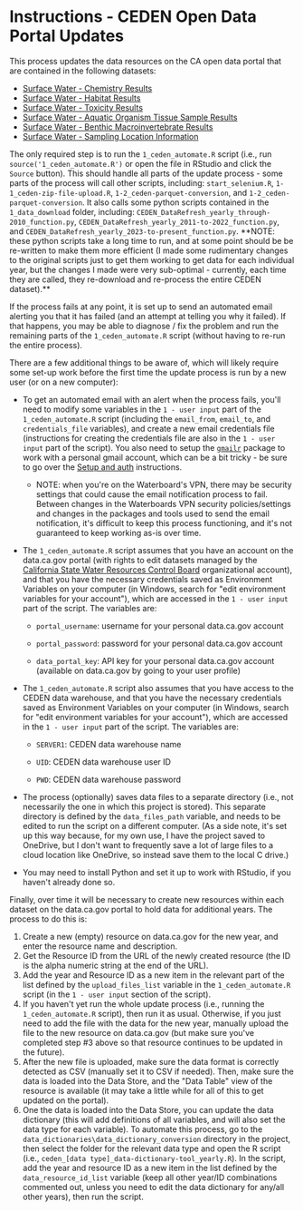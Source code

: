 # Instructions - CEDEN Open Data Portal Updates

This process updates the data resources on the CA open data portal that are contained in the following datasets:

-   [Surface Water - Chemistry Results](https://data.ca.gov/dataset/surface-water-chemistry-results)
-   [Surface Water - Habitat Results](https://data.ca.gov/dataset/surface-water-habitat-results)
-   [Surface Water - Toxicity Results](https://data.ca.gov/dataset/surface-water-toxicity-results)
-   [Surface Water - Aquatic Organism Tissue Sample Results](https://data.ca.gov/dataset/surface-water-aquatic-organism-tissue-sample-results)
-   [Surface Water - Benthic Macroinvertebrate Results](https://data.ca.gov/dataset/surface-water-benthic-macroinvertebrate-results)
-   [Surface Water - Sampling Location Information](https://data.ca.gov/dataset/surface-water-sampling-location-information)

The only required step is to run the `1_ceden_automate.R` script (i.e., run `source('1_ceden_automate.R')` or open the file in RStudio and click the `Source` button). This should handle all parts of the update process - some parts of the process will call other scripts, including: `start_selenium.R`, `1-1_ceden-zip-file-upload.R`, `1-2_ceden-parquet-conversion`, and `1-2_ceden-parquet-conversion`. It also calls some python scripts contained in the `1_data_download` folder, including: `CEDEN_DataRefresh_yearly_through-2010_function.py`, `CEDEN_DataRefresh_yearly_2011-to-2022_function.py`, and `CEDEN_DataRefresh_yearly_2023-to-present_function.py`. \*\*NOTE: these python scripts take a long time to run, and at some point should be be re-written to make them more efficient (I made some rudimentary changes to the original scripts just to get them working to get data for each individual year, but the changes I made were very sub-optimal - currently, each time they are called, they re-download and re-process the entire CEDEN dataset).\*\*

If the process fails at any point, it is set up to send an automated email alerting you that it has failed (and an attempt at telling you why it failed). If that happens, you may be able to diagnose / fix the problem and run the remaining parts of the `1_ceden_automate.R` script (without having to re-run the entire process).

There are a few additional things to be aware of, which will likely require some set-up work before the first time the update process is run by a new user (or on a new computer):

-   To get an automated email with an alert when the process fails, you'll need to modify some variables in the `1 - user input` part of the `1_ceden_automate.R` script (including the `email_from`, `email_to`, and `credentials_file` variables), and create a new email credentials file (instructions for creating the credentials file are also in the `1 - user input` part of the script). You also need to setup the [`gmailr`](https://github.com/r-lib/gmailr) package to work with a personal gmail account, which can be a bit tricky - be sure to go over the [Setup and auth](https://github.com/r-lib/gmailr#setup-and-auth) instructions.

    -   NOTE: when you're on the Waterboard's VPN, there may be security settings that could cause the email notification process to fail. Between changes in the Waterboards VPN security policies/settings and changes in the packages and tools used to send the email notification, it's difficult to keep this process functioning, and it's not guaranteed to keep working as-is over time.

-   The `1_ceden_automate.R` script assumes that you have an account on the data.ca.gov portal (with rights to edit datasets managed by the [California State Water Resources Control Board](https://data.ca.gov/organization/california-state-water-resources-control-board) organizational account), and that you have the necessary credentials saved as Environment Variables on your computer (in Windows, search for "edit environment variables for your account"), which are accessed in the `1 - user input` part of the script. The variables are:

    -   `portal_username`: username for your personal data.ca.gov account

    -   `portal_password`: password for your personal data.ca.gov account

    -   `data_portal_key`: API key for your personal data.ca.gov account (available on data.ca.gov by going to your user profile)

-   The `1_ceden_automate.R` script also assumes that you have access to the CEDEN data warehouse, and that you have the necessary credentials saved as Environment Variables on your computer (in Windows, search for "edit environment variables for your account"), which are accessed in the `1 - user input` part of the script. The variables are:

    -   `SERVER1`: CEDEN data warehouse name

    -   `UID`: CEDEN data warehouse user ID

    -   `PWD`: CEDEN data warehouse password

-   The process (optionally) saves data files to a separate directory (i.e., not necessarily the one in which this project is stored). This separate directory is defined by the `data_files_path` variable, and needs to be edited to run the script on a different computer. (As a side note, it's set up this way because, for my own use, I have the project saved to OneDrive, but I don't want to frequently save a lot of large files to a cloud location like OneDrive, so instead save them to the local C drive.)

-   You may need to install Python and set it up to work with RStudio, if you haven't already done so.

Finally, over time it will be necessary to create new resources within each dataset on the data.ca.gov portal to hold data for additional years. The process to do this is:

1.  Create a new (empty) resource on data.ca.gov for the new year, and enter the resource name and description.
2.  Get the Resource ID from the URL of the newly created resource (the ID is the alpha numeric string at the end of the URL).
3.  Add the year and Resource ID as a new item in the relevant part of the list defined by the `upload_files_list` variable in the `1_ceden_automate.R` script (in the `1 - user input` section of the script).
4.  If you haven't yet run the whole update process (i.e., running the `1_ceden_automate.R` script), then run it as usual. Otherwise, if you just need to add the file with the data for the new year, manually upload the file to the new resource on data.ca.gov (but make sure you've completed step #3 above so that resource continues to be updated in the future).
5.  After the new file is uploaded, make sure the data format is correctly detected as CSV (manually set it to CSV if needed). Then, make sure the data is loaded into the Data Store, and the "Data Table" view of the resource is available (it may take a little while for all of this to get updated on the portal).
6.  One the data is loaded into the Data Store, you can update the data dictionary (this will add definitions of all variables, and will also set the data type for each variable). To automate this process, go to the `data_dictionaries\data_dictionary_conversion` directory in the project, then select the folder for the relevant data type and open the R script (i.e., `ceden_[data type]_data-dictionary-tool_yearly.R`). In the script, add the year and resource ID as a new item in the list defined by the `data_resource_id_list` variable (keep all other year/ID combinations commented out, unless you need to edit the data dictionary for any/all other years), then run the script.
